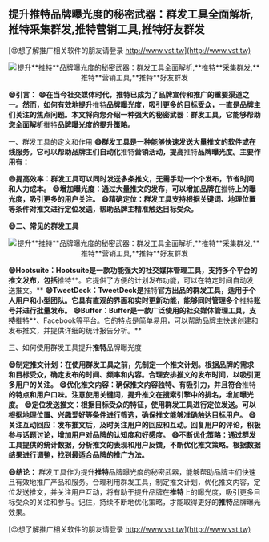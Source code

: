## **提升**推特**品牌曝光度的秘密武器：群发工具全面解析,**推特**采集群发,**推特**营销工具,**推特**好友群发**

[😍想了解推广相关软件的朋友请登录 http://www.vst.tw](http://www.vst.tw)

 <center><img src="https://vst.tw/MP4/tuiguang/png/2.png" alt="提升**推特**品牌曝光度的秘密武器：群发工具全面解析,**推特**采集群发,**推特**营销工具,**推特**好友群发"></center>

**😄引言：**
**😄在当今社交媒体时代，**推特**已成为了品牌宣传和推广的重要渠道之一。然而，如何有效地提升**推特**品牌曝光度，吸引更多的目标受众，一直是品牌主们关注的焦点问题。本文将向您介绍一种强大的秘密武器：群发工具，它能够帮助您全面解析**推特**品牌曝光度的提升策略。**

一、群发工具的定义和作用
**😄群发工具是一种能够快速发送大量推文的软件或在线服务。它可以帮助品牌主们自动化**推特**营销活动，提高**推特**品牌曝光度。主要作用有：**

**😄提高效率：群发工具可以同时发送多条推文，无需手动一个个发布，节省时间和人力成本。**
**😄增加曝光度：通过大量推文的发布，可以增加品牌在**推特**上的曝光度，吸引更多的用户关注。**
**😄精确定位：群发工具支持根据关键词、地理位置等条件对推文进行定位发送，帮助品牌主精准触达目标受众。**

**😄二、常见的群发工具**

 <center><img src="https://vst.tw/MP4/tuiguang/png/0.png" alt="提升**推特**品牌曝光度的秘密武器：群发工具全面解析,**推特**采集群发,**推特**营销工具,**推特**好友群发"></center>

**😄Hootsuite：Hootsuite是一款功能强大的社交媒体管理工具，支持多个平台的推文发布，包括**推特**。它提供了方便的计划发布功能，可以在特定时间自动发送推文。**
**😄TweetDeck：TweetDeck是**推特**官方出品的群发工具，适用于个人用户和小型团队。它具有直观的界面和实时更新功能，能够同时管理多个**推特**账号并进行批量发布。**
**😄Buffer：Buffer是一款广泛使用的社交媒体管理工具，支持**推特**、Facebook等平台。它的特点是简单易用，可以帮助品牌主快速创建和发布推文，并提供详细的统计报告分析。**

三、如何使用群发工具提升**推特**品牌曝光度

**😄制定推文计划：在使用群发工具之前，先制定一个推文计划。根据品牌的需求和目标受众，确定发布的时间、频率和内容。合理安排推文的发布时间，以吸引更多用户的关注。**
**😄优化推文内容：确保推文内容独特、有吸引力，并且符合**推特**的特点和用户口味。注意使用关键词，提升推文在搜索引擎中的排名，增加曝光度。**
**😄定位发送推文：根据目标受众的特征，使用群发工具进行定位发送。可以根据地理位置、兴趣爱好等条件进行筛选，确保推文能够准确触达目标用户。**
**😄关注互动回应：发布推文后，及时关注用户的回应和互动。回复用户的评论，积极参与话题讨论，增加用户对品牌的认知度和好感度。**
**😄不断优化策略：通过群发工具提供的统计数据，分析推文的表现和用户反馈，不断优化推文策略。根据数据结果进行调整，找到最适合品牌的推广方法。**

**😄结论：**
群发工具作为提升**推特**品牌曝光度的秘密武器，能够帮助品牌主们快速且有效地推广产品和服务。合理利用群发工具，制定推文计划，优化推文内容，定位发送推文，并关注用户互动，将有助于提升品牌在**推特**上的曝光度，吸引更多目标受众的关注和参与。记住，持续不断地优化策略，才能取得更好的**推特**品牌曝光效果。

[😍想了解推广相关软件的朋友请登录 http://www.vst.tw](http://www.vst.tw)



